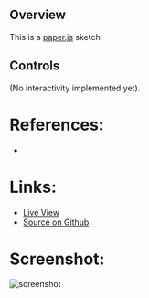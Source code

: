 
## Overview

This is a [paper.js][paperjs-home] sketch 


## Controls

(No interactivity implemented yet).

# References:
* 

# Links: 

* [Live View][live-view]
* [Source on Github][source-code]

# Screenshot:

![screenshot][screenshot-01]

[paperjs-home]: http://http://paperjs.org/
[source-code]: https://github.com/brianhonohan/sketchbook/tree/master/paperjs/sketch_name/
[live-view]: https://brianhonohan.com/sketchbook/paperjs/sketch_name/
[screenshot-01]: ./screenshot-01.png
